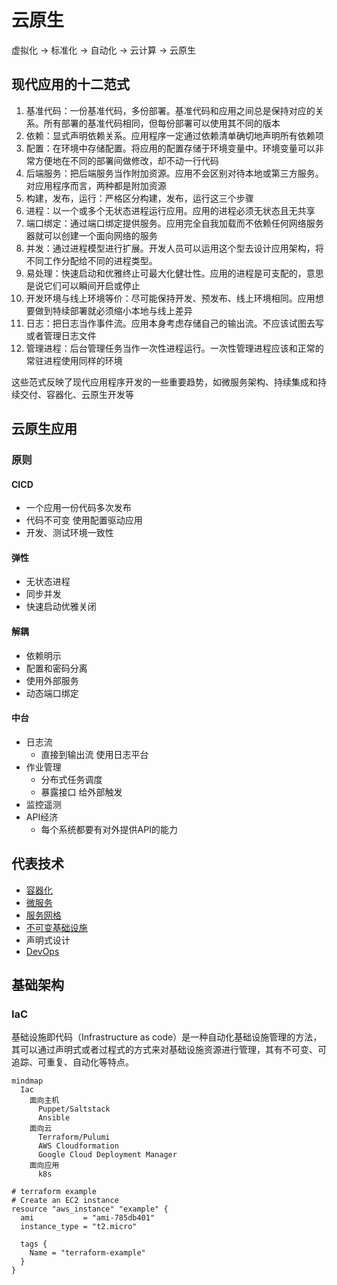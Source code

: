 # 云原生

虚拟化 -> 标准化 -> 自动化 -> 云计算 -> 云原生

## 现代应用的十二范式

1. 基准代码：一份基准代码，多份部署。基准代码和应用之间总是保持对应的关系。所有部署的基准代码相同，但每份部署可以使用其不同的版本
2. 依赖：显式声明依赖关系。应用程序一定通过依赖清单确切地声明所有依赖项
3. 配置：在环境中存储配置。将应用的配置存储于环境变量中。环境变量可以非常方便地在不同的部署间做修改，却不动一行代码
4. 后端服务：把后端服务当作附加资源。应用不会区别对待本地或第三方服务。对应用程序而言，两种都是附加资源
5. 构建，发布，运行：严格区分构建，发布，运行这三个步骤
6. 进程：以一个或多个无状态进程运行应用。应用的进程必须无状态且无共享
7. 端口绑定：通过端口绑定提供服务。应用完全自我加载而不依赖任何网络服务器就可以创建一个面向网络的服务
8. 并发：通过进程模型进行扩展。开发人员可以运用这个型去设计应用架构，将不同工作分配给不同的进程类型。
9. 易处理：快速启动和优雅终止可最大化健壮性。应用的进程是可支配的，意思是说它们可以瞬间开启或停止
10. 开发环境与线上环境等价：尽可能保持开发、预发布、线上环境相同。应用想要做到特续部署就必须缩小本地与线上差异
11. 日志：把日志当作事件流。应用本身考虑存储自己的输出流。不应该试图去写或者管理日志文件
12. 管理进程：后台管理任务当作一次性进程运行。一次性管理进程应该和正常的常驻进程使用同样的环境

这些范式反映了现代应用程序开发的一些重要趋势，如微服务架构、持续集成和持续交付、容器化、云原生开发等

## 云原生应用

### 原则

#### CICD

- 一个应用一份代码多次发布
- 代码不可变 使用配置驱动应用
- 开发、测试环境一致性

#### 弹性

- 无状态进程
- 同步并发
- 快速启动优雅关闭

#### 解耦

- 依赖明示
- 配置和密码分离
- 使用外部服务
- 动态端口绑定

#### 中台

- 日志流
  - 直接到输出流 使用日志平台
- 作业管理
  - 分布式任务调度
  - 暴露接口 给外部触发
- 监控遥测
- API经济
  - 每个系统都要有对外提供API的能力

## 代表技术

- [容器化](/操作系统/容器化.md)
- [微服务](/软件工程/微服务/微服务.md)
- [服务网格](/软件工程/微服务/ServiceMesh/ServiceMesh.md)
- [不可变基础设施](/运维/K8s.md)
- 声明式设计
- [DevOps](/软件工程/DevOps.md)

## 基础架构

### IaC

基础设施即代码（Infrastructure as code）是一种自动化基础设施管理的方法，其可以通过声明式或者过程式的方式来对基础设施资源进行管理，其有不可变、可追踪、可重复、自动化等特点。

```mermaid
mindmap
  Iac
    面向主机
      Puppet/Saltstack
      Ansible
    面向云
      Terraform/Pulumi
      AWS Cloudformation
      Google Cloud Deployment Manager
    面向应用
      k8s
```

```hcl
# terraform example
# Create an EC2 instance
resource "aws_instance" "example" {
  ami           = "ami-785db401"
  instance_type = "t2.micro"

  tags {
    Name = "terraform-example"
  }
}
```
